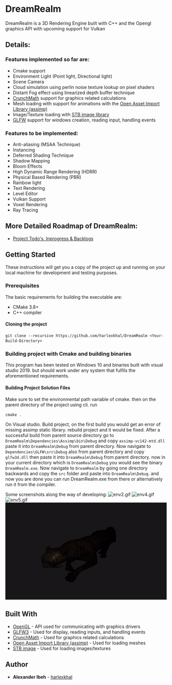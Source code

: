 # DreamRealm
DreamRealm is a 3D Rendering Engine built with C++ and the Opengl graphics API with upcoming support for Vulkan

## Details:
### Features implemented so far are:
* Cmake support
* Environment Light (Point light, Directional light)
* Scene Camera
* Cloud simulation using perlin noise texture lookup on pixel shaders
* Distant Fog effect using linearized depth buffer technique
* [CrunchMath](https://github.com/harlexkhal/CrunchMath) support for graphics related calculations
* Mesh loading with support for animations with the [Open Asset Import Library (assimp)](https://github.com/assimp/assimp)
* Image/Texture loading with [STB image library](https://github.com/nothings/stb/blob/master/stb_image.h)
* [GLFW](https://github.com/glfw/glfw) support for windows creation, reading input, handling events

### Features to be implemented:
* Anti-aliasing (MSAA Technique)
* Instancing
* Deferred Shading Technique
* Shadow Mapping
* Bloom Effects
* High Dynamic Range Rendering (HDRR)
* Physical Based Rendering (PBR)
* Rainbow light
* Text Rendering
* Level Editor
* Vulkan Support
* Voxel Rendering
* Ray Tracing

## More Detailed Roadmap of DreamRealm:
* [Project Todo's, Inprogress & Backlogs](https://github.com/users/harlexkhal/projects/3)

## Getting Started
These instructions will get you a copy of the project up and running on your local machine for development and testing purposes.

### Prerequisites
The basic requirements for building the executable are:

* CMake 3.8+
* C++ compiler

#### Cloning the project
```
git clone --recursive https://github.com/harlexkhal/DreamRealm <Your-Build-Directory>
```

### Building project with Cmake and building binaries
This program has been tested on Windows 10 and binaries built with visual studio 2019. but should work under any system that fulfils the aforementioned requirements.

#### Building Project Solution Files
Make sure to set the environmental path variable of cmake. then on the parent directory of the project using cli. run

```
cmake .
```
On Visual studio. Build project, on the first build you would get an error of missing assimp static library. rebuild project and it would be fixed.
After a successful build from parent source directory go to ``` DreamRealm\Dependencies\Assimp\bin\Debug ``` and copy ``` assimp-vc142-mtd.dll ```
paste it into ``` DreamRealm\Debug ``` from parent directory. Now navigate to ``` Dependencies\GLFW\src\Debug ``` also from parent directory and copy ``` glfw3d.dll ``` then
paste it into ``` DreamRealm\Debug ``` from parent directory. now in your current directory which is ``` DreamRealm\Debug ``` you would see the binary ``` DreamRealm.exe ```. 
Now navigate to ``` DreamRealm ``` by going one directory backwards and copy the ``` src ``` folder and paste into ``` DreamRealm\Debug ```. and now you are done you can run
DreamRealm.exe from there or alternatively run it from the compiler.

Some screenshots along the way of developing:
![env2.gif](Resources/Features/Environment-Simulation/env2.gif)
![env4.gif](Resources/Features/Environment-Simulation/env4.gif)
![env5.gif](Resources/Features/Environment-Simulation/env5.gif)
![Scene2.gif](Resources/Features/Scene2.gif)

## Built With
* [OpenGL](https://www.opengl.org/) - API used for communicating with graphics drivers
* [GLFW3](https://www.glfw.org/) - Used for display, reading inputs, and handling events
* [CrunchMath](https://github.com/harlexkhal/CrunchMath) - Used for graphics related calculations
* [Open Asset Import Library (assimp)](http://assimp.org/) - Used for loading meshes
* [STB image](https://github.com/nothings/stb/blob/master/stb_image.h) - Used for loading images/textures 
## Author
* **Alexander Ibeh** - [harlexkhal](https://github.com/harlexkhal)